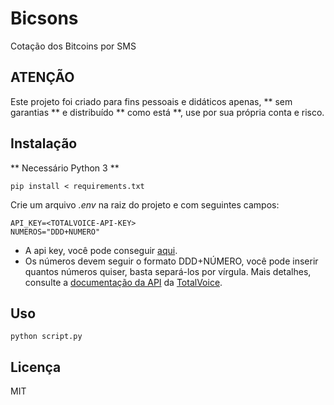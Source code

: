 # Bicsons

Cotação dos Bitcoins por SMS

## ATENÇÃO

Este projeto foi criado para fins pessoais e didáticos apenas, ** sem garantias **  e distribuído ** como está **, use por sua própria conta e risco.

## Instalação

** Necessário Python 3 **

```
pip install < requirements.txt
``` 

Crie um arquivo _.env_ na raiz do projeto e com seguintes campos:

```
API_KEY=<TOTALVOICE-API-KEY>
NUMEROS="DDD+NUMERO"
```

* A api key, você pode conseguir [aqui](http://www.totalvoice.com.br/).
* Os números devem seguir o formato DDD+NÚMERO, você pode inserir quantos números quiser, basta separá-los por vírgula. Mais detalhes, consulte a [documentação da API](https://api.totalvoice.com.br/doc/) da [TotalVoice](http://www.totalvoice.com.br/).

## Uso

```
python script.py
```

## Licença

MIT